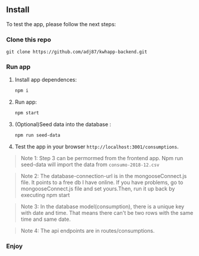 ## Install

To test the app, please follow the next steps:

### Clone this repo

`git clone https://github.com/adj87/kwhapp-backend.git`

### Run app

1. Install app dependences:

    ```sh
    npm i
    ```

2. Run app:

    ```sh
    npm start
    ```

3. (Optional)Seed data into the database :

    ```sh
    npm run seed-data
    ```
4. Test the app in your browser `http://localhost:3001/consumptions`.

> Note 1: Step 3 can be permormed from the frontend app. Npm run seed-data will import the data from `consumo-2018-12.csv`

> Note 2: The database-connection-url is in the mongooseConnect.js file. It points to a free db I have online. If you have problems, go to mongooseConnect.js file and set yours.Then, run it up back by executing npm start

> Note 3: In the database model(consumption), there is a unique key with date and time. That means there can't be two rows with the same time and same date.

> Note 4: The api endpoints are in routes/consumptions.

### Enjoy
